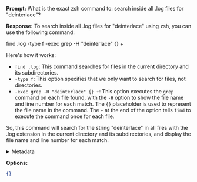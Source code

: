 **Prompt:**
What is the exact zsh command to: search inside all .log files for "deinterlace"?


**Response:**
To search inside all .log files for "deinterlace" using zsh, you can use the following command:

find .log -type f -exec grep -H "deinterlace" {} +

Here's how it works:

* `find .log`: This command searches for files in the current directory and its subdirectories.
* `-type f`: This option specifies that we only want to search for files, not directories.
* `-exec grep -H "deinterlace" {} +`: This option executes the `grep` command on each file found, with the `-H` option to show the file name and line number for each match. The `{}` placeholder is used to represent the file name in the command. The `+` at the end of the option tells `find` to execute the command once for each file.

So, this command will search for the string "deinterlace" in all files with the .log extension in the current directory and its subdirectories, and display the file name and line number for each match.

<details><summary>Metadata</summary>

- Duration: 11226 ms
- Datetime: 2023-08-26T13:16:00.417551
- Model: mlc-chat-Llama-2-13b-chat-hf-q4f16_1

</details>

**Options:**
```json
{}
```

